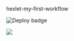 hexlet-my-first-workflow


![Deploy badge](https://github.com/MUCT0P/hexlet-my-first-workflow/actions/workflows/hello-world.yml/badge.svg)

<a href="https://asciinema.org/a/573949" target="_blank"><img src="https://asciinema.org/a/573949.svg" /></a>
